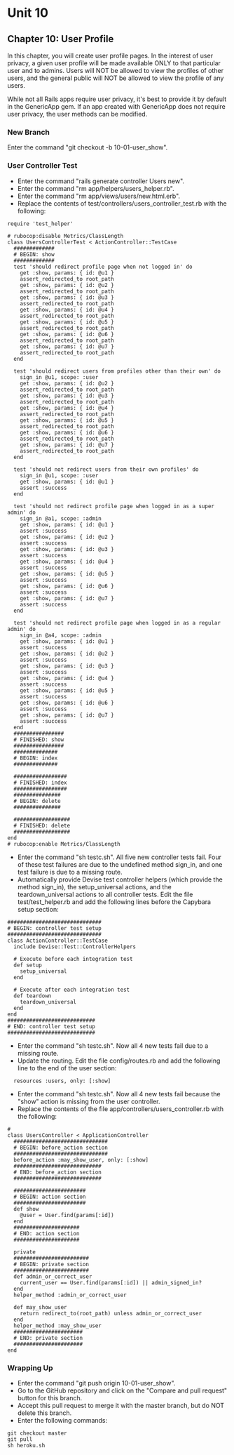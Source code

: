 # Unit 10
## Chapter 10: User Profile

In this chapter, you will create user profile pages.  In the interest of user privacy, a given user profile will be made available ONLY to that particular user and to admins.  Users will NOT be allowed to view the profiles of other users, and the general public will NOT be allowed to view the profile of any users.

While not all Rails apps require user privacy, it's best to provide it by default in the GenericApp gem.  If an app created with GenericApp does not require user privacy, the user methods can be modified.

### New Branch
Enter the command "git checkout -b 10-01-user_show".

### User Controller Test
* Enter the command "rails generate controller Users new".
* Enter the command "rm app/helpers/users_helper.rb".
* Enter the command "rm app/views/users/new.html.erb".
* Replace the contents of test/controllers/users_controller_test.rb with the following:
```
require 'test_helper'

# rubocop:disable Metrics/ClassLength
class UsersControllerTest < ActionController::TestCase
  #############
  # BEGIN: show
  #############
  test 'should redirect profile page when not logged in' do
    get :show, params: { id: @u1 }
    assert_redirected_to root_path
    get :show, params: { id: @u2 }
    assert_redirected_to root_path
    get :show, params: { id: @u3 }
    assert_redirected_to root_path
    get :show, params: { id: @u4 }
    assert_redirected_to root_path
    get :show, params: { id: @u5 }
    assert_redirected_to root_path
    get :show, params: { id: @u6 }
    assert_redirected_to root_path
    get :show, params: { id: @u7 }
    assert_redirected_to root_path
  end

  test 'should redirect users from profiles other than their own' do
    sign_in @u1, scope: :user
    get :show, params: { id: @u2 }
    assert_redirected_to root_path
    get :show, params: { id: @u3 }
    assert_redirected_to root_path
    get :show, params: { id: @u4 }
    assert_redirected_to root_path
    get :show, params: { id: @u5 }
    assert_redirected_to root_path
    get :show, params: { id: @u6 }
    assert_redirected_to root_path
    get :show, params: { id: @u7 }
    assert_redirected_to root_path
  end

  test 'should not redirect users from their own profiles' do
    sign_in @u1, scope: :user
    get :show, params: { id: @u1 }
    assert :success
  end

  test 'should not redirect profile page when logged in as a super admin' do
    sign_in @a1, scope: :admin
    get :show, params: { id: @u1 }
    assert :success
    get :show, params: { id: @u2 }
    assert :success
    get :show, params: { id: @u3 }
    assert :success
    get :show, params: { id: @u4 }
    assert :success
    get :show, params: { id: @u5 }
    assert :success
    get :show, params: { id: @u6 }
    assert :success
    get :show, params: { id: @u7 }
    assert :success
  end

  test 'should not redirect profile page when logged in as a regular admin' do
    sign_in @a4, scope: :admin
    get :show, params: { id: @u1 }
    assert :success
    get :show, params: { id: @u2 }
    assert :success
    get :show, params: { id: @u3 }
    assert :success
    get :show, params: { id: @u4 }
    assert :success
    get :show, params: { id: @u5 }
    assert :success
    get :show, params: { id: @u6 }
    assert :success
    get :show, params: { id: @u7 }
    assert :success
  end
  ################
  # FINISHED: show
  ################
  ##############
  # BEGIN: index
  ##############

  #################
  # FINISHED: index
  #################
  ###############
  # BEGIN: delete
  ###############

  ##################
  # FINISHED: delete
  ##################
end
# rubocop:enable Metrics/ClassLength
```
* Enter the command "sh testc.sh".  All five new controller tests fail.  Four of these test failures are due to the undefined method sign_in, and one test failure is due to a missing route.
* Automatically provide Devise test controller helpers (which provide the method sign_in), the setup_universal actions, and the teardown_universal actions to all controller tests. Edit the file test/test_helper.rb and add the following lines before the Capybara setup section:
```
##############################
# BEGIN: controller test setup
##############################
class ActionController::TestCase
  include Devise::Test::ControllerHelpers

  # Execute before each integration test
  def setup
    setup_universal
  end

  # Execute after each integration test
  def teardown
    teardown_universal
  end
end
############################
# END: controller test setup
############################
```
* Enter the command "sh testc.sh".  Now all 4 new tests fail due to a missing route.
* Update the routing. Edit the file config/routes.rb and add the following line to the end of the user section:
```
  resources :users, only: [:show]
```
* Enter the command "sh testc.sh".  Now all 4 new tests fail because the "show" action is missing from the user controller.
* Replace the contents of the file app/controllers/users_controller.rb with the following:
```
#
class UsersController < ApplicationController
  ##############################
  # BEGIN: before_action section
  ##############################
  before_action :may_show_user, only: [:show]
  ############################
  # END: before_action section
  ############################

  #######################
  # BEGIN: action section
  #######################
  def show
    @user = User.find(params[:id])
  end
  #####################
  # END: action section
  #####################

  private
  ########################
  # BEGIN: private section
  ########################
  def admin_or_correct_user
    current_user == User.find(params[:id]) || admin_signed_in?
  end
  helper_method :admin_or_correct_user

  def may_show_user
    return redirect_to(root_path) unless admin_or_correct_user
  end
  helper_method :may_show_user
  ######################
  # END: private section
  ######################
end
```

### Wrapping Up
* Enter the command "git push origin 10-01-user_show".
* Go to the GitHub repository and click on the "Compare and pull request" button for this branch.
* Accept this pull request to merge it with the master branch, but do NOT delete this branch.
* Enter the following commands:
```
git checkout master
git pull
sh heroku.sh
```
